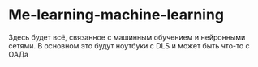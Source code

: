 # Me-learning-machine-learning

Здесь будет всё, связанное с машинным обучением и нейронными сетями.
В основном это будут ноутбуки с DLS и может быть что-то с ОАДа

